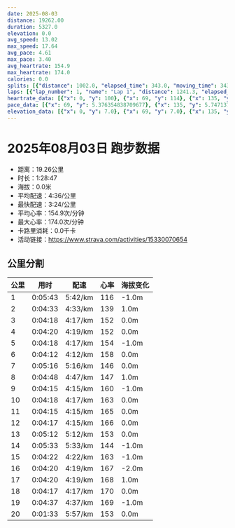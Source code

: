 ```yaml
---
date: 2025-08-03
distance: 19262.00
duration: 5327.0
elevation: 0.0
avg_speed: 13.02
max_speed: 17.64
avg_pace: 4.61
max_pace: 3.40
avg_heartrate: 154.9
max_heartrate: 174.0
calories: 0.0
splits: [{"distance": 1002.0, "elapsed_time": 343.0, "moving_time": 343.0, "average_speed": 2.92, "pace": 5.707773972602739, "average_heartrate": 116.56559766763849, "elevation_difference": -1.0, "split_number": 1}, {"distance": 998.0, "elapsed_time": 273.0, "moving_time": 273.0, "average_speed": 3.66, "pace": 4.553743169398906, "average_heartrate": 139.32600732600733, "elevation_difference": 1.0, "split_number": 2}, {"distance": 1001.5, "elapsed_time": 258.0, "moving_time": 258.0, "average_speed": 3.88, "pace": 4.295541237113402, "average_heartrate": 152.74418604651163, "elevation_difference": 0.0, "split_number": 3}, {"distance": 1000.0, "elapsed_time": 260.0, "moving_time": 260.0, "average_speed": 3.85, "pace": 4.3290129870129865, "average_heartrate": 152.3153846153846, "elevation_difference": 0.0, "split_number": 4}, {"distance": 1001.5, "elapsed_time": 258.0, "moving_time": 258.0, "average_speed": 3.88, "pace": 4.295541237113402, "average_heartrate": 154.984496124031, "elevation_difference": -1.0, "split_number": 5}, {"distance": 998.0, "elapsed_time": 252.0, "moving_time": 252.0, "average_speed": 3.96, "pace": 4.208762626262626, "average_heartrate": 158.61507936507937, "elevation_difference": 0.0, "split_number": 6}, {"distance": 1000.0, "elapsed_time": 316.0, "moving_time": 316.0, "average_speed": 3.16, "pace": 5.274272151898733, "average_heartrate": 146.97784810126583, "elevation_difference": 0.0, "split_number": 7}, {"distance": 1002.0, "elapsed_time": 288.0, "moving_time": 288.0, "average_speed": 3.48, "pace": 4.789281609195402, "average_heartrate": 147.28125, "elevation_difference": 1.0, "split_number": 8}, {"distance": 997.0, "elapsed_time": 259.0, "moving_time": 255.0, "average_speed": 3.91, "pace": 4.262583120204603, "average_heartrate": 160.43529411764706, "elevation_difference": -1.0, "split_number": 9}, {"distance": 1001.0, "elapsed_time": 258.0, "moving_time": 258.0, "average_speed": 3.88, "pace": 4.295541237113402, "average_heartrate": 163.6201550387597, "elevation_difference": 0.0, "split_number": 10}, {"distance": 999.0, "elapsed_time": 255.0, "moving_time": 255.0, "average_speed": 3.92, "pace": 4.251709183673469, "average_heartrate": 165.18823529411765, "elevation_difference": 0.0, "split_number": 11}, {"distance": 1004.0, "elapsed_time": 257.0, "moving_time": 257.0, "average_speed": 3.91, "pace": 4.262583120204603, "average_heartrate": 166.76653696498053, "elevation_difference": 0.0, "split_number": 12}, {"distance": 998.0, "elapsed_time": 328.0, "moving_time": 312.0, "average_speed": 3.2, "pace": 5.208343749999999, "average_heartrate": 153.91666666666666, "elevation_difference": 0.0, "split_number": 13}, {"distance": 1000.5, "elapsed_time": 333.0, "moving_time": 333.0, "average_speed": 3.0, "pace": 5.5555666666666665, "average_heartrate": 144.7927927927928, "elevation_difference": -1.0, "split_number": 14}, {"distance": 997.5, "elapsed_time": 262.0, "moving_time": 262.0, "average_speed": 3.81, "pace": 4.374461942257217, "average_heartrate": 163.5114503816794, "elevation_difference": -1.0, "split_number": 15}, {"distance": 1000.5, "elapsed_time": 260.0, "moving_time": 260.0, "average_speed": 3.85, "pace": 4.3290129870129865, "average_heartrate": 167.05769230769232, "elevation_difference": -2.0, "split_number": 16}, {"distance": 1002.0, "elapsed_time": 260.0, "moving_time": 260.0, "average_speed": 3.85, "pace": 4.3290129870129865, "average_heartrate": 168.8, "elevation_difference": 1.0, "split_number": 17}, {"distance": 1000.5, "elapsed_time": 257.0, "moving_time": 257.0, "average_speed": 3.89, "pace": 4.284498714652956, "average_heartrate": 170.38132295719845, "elevation_difference": 0.0, "split_number": 18}, {"distance": 999.0, "elapsed_time": 277.0, "moving_time": 277.0, "average_speed": 3.61, "pace": 4.616814404432133, "average_heartrate": 169.4693140794224, "elevation_difference": -1.0, "split_number": 19}, {"distance": 260.0, "elapsed_time": 93.0, "moving_time": 93.0, "average_speed": 2.8, "pace": 5.952392857142857, "average_heartrate": 153.46236559139786, "elevation_difference": 0.0, "split_number": 20}]
laps: [{"lap_number": 1, "name": "Lap 1", "distance": 1241.3, "elapsed_time": 419.0, "moving_time": 419.0, "average_speed": 2.96, "pace": 5.630641891891892, "average_heartrate": 116.85714285714286, "max_heartrate": 125, "start_date": "2025-08-03 19:08:27+00:00", "elevation_difference": 0.0}, {"lap_number": 2, "name": "Lap 2", "distance": 5000.0, "elapsed_time": 1283.0, "moving_time": 1283.0, "average_speed": 3.9, "pace": 4.2735128205128206, "average_heartrate": 153.57692307692307, "max_heartrate": 161, "start_date": "2025-08-03 19:15:28+00:00", "elevation_difference": 0.0}, {"lap_number": 3, "name": "Lap 3", "distance": 1200.83, "elapsed_time": 401.0, "moving_time": 401.0, "average_speed": 2.99, "pace": 5.574147157190635, "average_heartrate": 141.83333333333334, "max_heartrate": 151, "start_date": "2025-08-03 19:36:51+00:00", "elevation_difference": 2.0}, {"lap_number": 4, "name": "Lap 4", "distance": 5000.0, "elapsed_time": 1277.0, "moving_time": 1277.0, "average_speed": 3.92, "pace": 4.251709183673469, "average_heartrate": 163.15384615384616, "max_heartrate": 170, "start_date": "2025-08-03 19:43:33+00:00", "elevation_difference": 0.0}, {"lap_number": 5, "name": "Lap 5", "distance": 1299.42, "elapsed_time": 487.0, "moving_time": 487.0, "average_speed": 2.67, "pace": 6.242209737827715, "average_heartrate": 142.28571428571428, "max_heartrate": 145, "start_date": "2025-08-03 20:04:51+00:00", "elevation_difference": 0.0}, {"lap_number": 6, "name": "Lap 6", "distance": 5000.0, "elapsed_time": 1290.0, "moving_time": 1290.0, "average_speed": 3.88, "pace": 4.295541237113402, "average_heartrate": 167.57692307692307, "max_heartrate": 173, "start_date": "2025-08-03 20:12:58+00:00", "elevation_difference": 0.0}, {"lap_number": 7, "name": "Lap 7", "distance": 521.17, "elapsed_time": 185.0, "moving_time": 185.0, "average_speed": 2.82, "pace": 5.910177304964539, "average_heartrate": 158.5, "max_heartrate": 163, "start_date": "2025-08-03 20:34:29+00:00", "elevation_difference": 0.0}]
heartrate_data: [{"x": 0, "y": 100}, {"x": 69, "y": 114}, {"x": 135, "y": 121}, {"x": 201, "y": 115}, {"x": 266, "y": 122}, {"x": 331, "y": 121}, {"x": 393, "y": 125}, {"x": 449, "y": 138}, {"x": 497, "y": 147}, {"x": 549, "y": 148}, {"x": 597, "y": 151}, {"x": 647, "y": 151}, {"x": 697, "y": 152}, {"x": 746, "y": 155}, {"x": 797, "y": 157}, {"x": 847, "y": 149}, {"x": 895, "y": 153}, {"x": 945, "y": 150}, {"x": 995, "y": 153}, {"x": 1047, "y": 151}, {"x": 1097, "y": 153}, {"x": 1146, "y": 152}, {"x": 1195, "y": 155}, {"x": 1246, "y": 155}, {"x": 1297, "y": 157}, {"x": 1346, "y": 155}, {"x": 1395, "y": 156}, {"x": 1443, "y": 157}, {"x": 1493, "y": 158}, {"x": 1542, "y": 161}, {"x": 1590, "y": 158}, {"x": 1638, "y": 160}, {"x": 1686, "y": 161}, {"x": 1745, "y": 151}, {"x": 1810, "y": 141}, {"x": 1875, "y": 139}, {"x": 1941, "y": 140}, {"x": 2004, "y": 139}, {"x": 2067, "y": 141}, {"x": 2126, "y": 146}, {"x": 2174, "y": 154}, {"x": 2223, "y": 159}, {"x": 2272, "y": 158}, {"x": 2327, "y": 162}, {"x": 2378, "y": 160}, {"x": 2426, "y": 160}, {"x": 2475, "y": 160}, {"x": 2522, "y": 164}, {"x": 2573, "y": 164}, {"x": 2624, "y": 163}, {"x": 2672, "y": 162}, {"x": 2723, "y": 164}, {"x": 2771, "y": 164}, {"x": 2823, "y": 167}, {"x": 2872, "y": 166}, {"x": 2921, "y": 164}, {"x": 2969, "y": 165}, {"x": 3017, "y": 167}, {"x": 3070, "y": 165}, {"x": 3118, "y": 168}, {"x": 3167, "y": 167}, {"x": 3214, "y": 168}, {"x": 3263, "y": 168}, {"x": 3313, "y": 167}, {"x": 3360, "y": 170}, {"x": 3434, "y": 143}, {"x": 3504, "y": 142}, {"x": 3573, "y": 141}, {"x": 3645, "y": 143}, {"x": 3715, "y": 141}, {"x": 3785, "y": 141}, {"x": 3852, "y": 145}, {"x": 3907, "y": 156}, {"x": 3957, "y": 161}, {"x": 4008, "y": 163}, {"x": 4059, "y": 163}, {"x": 4109, "y": 166}, {"x": 4161, "y": 164}, {"x": 4211, "y": 166}, {"x": 4262, "y": 165}, {"x": 4312, "y": 166}, {"x": 4361, "y": 168}, {"x": 4412, "y": 168}, {"x": 4461, "y": 167}, {"x": 4511, "y": 170}, {"x": 4560, "y": 168}, {"x": 4609, "y": 169}, {"x": 4660, "y": 168}, {"x": 4710, "y": 169}, {"x": 4760, "y": 170}, {"x": 4810, "y": 170}, {"x": 4859, "y": 169}, {"x": 4910, "y": 171}, {"x": 4959, "y": 173}, {"x": 5007, "y": 173}, {"x": 5055, "y": 171}, {"x": 5103, "y": 170}, {"x": 5151, "y": 173}, {"x": 5214, "y": 163}, {"x": 5285, "y": 154}]
pace_data: [{"x": 69, "y": 5.376354838709677}, {"x": 135, "y": 5.747137931034483}, {"x": 201, "y": 5.5555666666666665}, {"x": 266, "y": 5.5555666666666665}, {"x": 331, "y": 5.5555666666666665}, {"x": 393, "y": 4.901970588235294}, {"x": 449, "y": 4.629638888888889}, {"x": 497, "y": 4.385973684210526}, {"x": 549, "y": 4.385973684210526}, {"x": 597, "y": 3.968261904761904}, {"x": 647, "y": 4.166675}, {"x": 697, "y": 4.504513513513513}, {"x": 746, "y": 4.504513513513513}, {"x": 797, "y": 4.385973684210526}, {"x": 847, "y": 4.166675}, {"x": 895, "y": 4.065048780487805}, {"x": 945, "y": 4.504513513513513}, {"x": 995, "y": 4.2735128205128206}, {"x": 1047, "y": 4.166675}, {"x": 1097, "y": 4.385973684210526}, {"x": 1146, "y": 3.968261904761904}, {"x": 1195, "y": 4.166675}, {"x": 1246, "y": 4.2735128205128206}, {"x": 1297, "y": 4.385973684210526}, {"x": 1346, "y": 4.166675}, {"x": 1395, "y": 4.166675}, {"x": 1443, "y": 4.166675}, {"x": 1493, "y": 4.504513513513513}, {"x": 1542, "y": 4.2735128205128206}, {"x": 1590, "y": 4.065048780487805}, {"x": 1638, "y": 4.166675}, {"x": 1686, "y": 3.7037111111111107}, {"x": 1745, "y": 5.952392857142857}, {"x": 1810, "y": 5.376354838709677}, {"x": 1875, "y": 5.208343749999999}, {"x": 1941, "y": 6.172851851851851}, {"x": 2004, "y": 5.050515151515151}, {"x": 2067, "y": 5.747137931034483}, {"x": 2126, "y": 4.385973684210526}, {"x": 2174, "y": 4.166675}, {"x": 2223, "y": 4.385973684210526}, {"x": 2272, "y": 4.166675}, {"x": 2327, "y": 4.385973684210526}, {"x": 2378, "y": 4.504513513513513}, {"x": 2426, "y": 4.065048780487805}, {"x": 2475, "y": 4.385973684210526}, {"x": 2522, "y": 3.787886363636363}, {"x": 2573, "y": 4.065048780487805}, {"x": 2624, "y": 4.385973684210526}, {"x": 2672, "y": 4.065048780487805}, {"x": 2723, "y": 4.629638888888889}, {"x": 2771, "y": 4.065048780487805}, {"x": 2823, "y": 4.761914285714285}, {"x": 2872, "y": 4.504513513513513}, {"x": 2921, "y": 4.166675}, {"x": 2969, "y": 4.166675}, {"x": 3017, "y": 4.166675}, {"x": 3070, "y": 4.385973684210526}, {"x": 3118, "y": 3.968261904761904}, {"x": 3167, "y": 4.2735128205128206}, {"x": 3214, "y": 3.968261904761904}, {"x": 3263, "y": 4.629638888888889}, {"x": 3313, "y": 4.166675}, {"x": 3360, "y": 4.065048780487805}, {"x": 3434, "y": 7.246391304347826}, {"x": 3504, "y": 5.952392857142857}, {"x": 3573, "y": 5.952392857142857}, {"x": 3645, "y": 6.41026923076923}, {"x": 3715, "y": 6.172851851851851}, {"x": 3785, "y": 5.5555666666666665}, {"x": 3852, "y": 5.952392857142857}, {"x": 3907, "y": 4.629638888888889}, {"x": 3957, "y": 4.761914285714285}, {"x": 4008, "y": 4.2735128205128206}, {"x": 4059, "y": 4.629638888888889}, {"x": 4109, "y": 4.166675}, {"x": 4161, "y": 4.901970588235294}, {"x": 4211, "y": 4.504513513513513}, {"x": 4262, "y": 4.166675}, {"x": 4312, "y": 4.385973684210526}, {"x": 4361, "y": 4.166675}, {"x": 4412, "y": 4.2735128205128206}, {"x": 4461, "y": 4.385973684210526}, {"x": 4511, "y": 4.504513513513513}, {"x": 4560, "y": 4.166675}, {"x": 4609, "y": 4.166675}, {"x": 4660, "y": 4.2735128205128206}, {"x": 4710, "y": 4.385973684210526}, {"x": 4760, "y": 4.166675}, {"x": 4810, "y": 4.166675}, {"x": 4859, "y": 3.968261904761904}, {"x": 4910, "y": 4.629638888888889}, {"x": 4959, "y": 4.385973684210526}, {"x": 5007, "y": 4.166675}, {"x": 5055, "y": 4.166675}, {"x": 5103, "y": 4.166675}, {"x": 5151, "y": 3.875976744186046}, {"x": 5214, "y": 6.172851851851851}, {"x": 5285, "y": 6.41026923076923}]
elevation_data: [{"x": 0, "y": 7.0}, {"x": 69, "y": 7.0}, {"x": 135, "y": 7.0}, {"x": 201, "y": 6.0}, {"x": 266, "y": 6.0}, {"x": 331, "y": 6.0}, {"x": 393, "y": 6.0}, {"x": 449, "y": 6.0}, {"x": 497, "y": 6.0}, {"x": 549, "y": 7.0}, {"x": 597, "y": 7.0}, {"x": 647, "y": 7.0}, {"x": 697, "y": 7.0}, {"x": 746, "y": 6.0}, {"x": 797, "y": 7.0}, {"x": 847, "y": 7.0}, {"x": 895, "y": 7.0}, {"x": 945, "y": 6.0}, {"x": 995, "y": 6.0}, {"x": 1047, "y": 7.0}, {"x": 1097, "y": 7.0}, {"x": 1146, "y": 6.0}, {"x": 1195, "y": 6.0}, {"x": 1246, "y": 6.0}, {"x": 1297, "y": 6.0}, {"x": 1346, "y": 7.0}, {"x": 1395, "y": 6.0}, {"x": 1443, "y": 6.0}, {"x": 1493, "y": 5.0}, {"x": 1542, "y": 6.0}, {"x": 1590, "y": 6.0}, {"x": 1638, "y": 6.0}, {"x": 1686, "y": 6.0}, {"x": 1745, "y": 6.0}, {"x": 1810, "y": 6.0}, {"x": 1875, "y": 6.0}, {"x": 1941, "y": 6.0}, {"x": 2004, "y": 6.0}, {"x": 2067, "y": 6.0}, {"x": 2126, "y": 7.0}, {"x": 2174, "y": 7.0}, {"x": 2223, "y": 6.0}, {"x": 2272, "y": 7.0}, {"x": 2327, "y": 6.0}, {"x": 2378, "y": 6.0}, {"x": 2426, "y": 6.0}, {"x": 2475, "y": 6.0}, {"x": 2522, "y": 6.0}, {"x": 2573, "y": 6.0}, {"x": 2624, "y": 7.0}, {"x": 2672, "y": 7.0}, {"x": 2723, "y": 6.0}, {"x": 2771, "y": 6.0}, {"x": 2823, "y": 6.0}, {"x": 2872, "y": 6.0}, {"x": 2921, "y": 7.0}, {"x": 2969, "y": 6.0}, {"x": 3017, "y": 6.0}, {"x": 3070, "y": 6.0}, {"x": 3118, "y": 7.0}, {"x": 3167, "y": 7.0}, {"x": 3214, "y": 6.0}, {"x": 3263, "y": 6.0}, {"x": 3313, "y": 6.0}, {"x": 3360, "y": 6.0}, {"x": 3434, "y": 6.0}, {"x": 3504, "y": 6.0}, {"x": 3573, "y": 6.0}, {"x": 3645, "y": 6.0}, {"x": 3715, "y": 6.0}, {"x": 3785, "y": 6.0}, {"x": 3852, "y": 6.0}, {"x": 3907, "y": 5.0}, {"x": 3957, "y": 5.0}, {"x": 4008, "y": 5.0}, {"x": 4059, "y": 5.0}, {"x": 4109, "y": 4.0}, {"x": 4161, "y": 4.0}, {"x": 4211, "y": 4.0}, {"x": 4262, "y": 4.0}, {"x": 4312, "y": 4.0}, {"x": 4361, "y": 3.0}, {"x": 4412, "y": 3.0}, {"x": 4461, "y": 2.0}, {"x": 4511, "y": 2.0}, {"x": 4560, "y": 2.0}, {"x": 4609, "y": 2.0}, {"x": 4660, "y": 2.0}, {"x": 4710, "y": 2.0}, {"x": 4760, "y": 3.0}, {"x": 4810, "y": 3.0}, {"x": 4859, "y": 3.0}, {"x": 4910, "y": 2.0}, {"x": 4959, "y": 3.0}, {"x": 5007, "y": 3.0}, {"x": 5055, "y": 3.0}, {"x": 5103, "y": 2.0}, {"x": 5151, "y": 2.0}, {"x": 5214, "y": 2.0}, {"x": 5285, "y": 2.0}]
---
```


# 2025年08月03日 跑步数据

- 距离：19.26公里
- 时长：1:28:47
- 海拔：0.0米
- 平均配速：4:36/公里
- 最快配速：3:24/公里
- 平均心率：154.9次/分钟
- 最大心率：174.0次/分钟
- 卡路里消耗：0.0千卡
- 活动链接：https://www.strava.com/activities/15330070654

## 公里分割

| 公里 | 用时 | 配速 | 心率 | 海拔变化 |
|------|------|------|------|------|
| 1 | 0:05:43 | 5:42/km | 116 | -1.0m |
| 2 | 0:04:33 | 4:33/km | 139 | 1.0m |
| 3 | 0:04:18 | 4:17/km | 152 | 0.0m |
| 4 | 0:04:20 | 4:19/km | 152 | 0.0m |
| 5 | 0:04:18 | 4:17/km | 154 | -1.0m |
| 6 | 0:04:12 | 4:12/km | 158 | 0.0m |
| 7 | 0:05:16 | 5:16/km | 146 | 0.0m |
| 8 | 0:04:48 | 4:47/km | 147 | 1.0m |
| 9 | 0:04:15 | 4:15/km | 160 | -1.0m |
| 10 | 0:04:18 | 4:17/km | 163 | 0.0m |
| 11 | 0:04:15 | 4:15/km | 165 | 0.0m |
| 12 | 0:04:17 | 4:15/km | 166 | 0.0m |
| 13 | 0:05:12 | 5:12/km | 153 | 0.0m |
| 14 | 0:05:33 | 5:33/km | 144 | -1.0m |
| 15 | 0:04:22 | 4:22/km | 163 | -1.0m |
| 16 | 0:04:20 | 4:19/km | 167 | -2.0m |
| 17 | 0:04:20 | 4:19/km | 168 | 1.0m |
| 18 | 0:04:17 | 4:17/km | 170 | 0.0m |
| 19 | 0:04:37 | 4:37/km | 169 | -1.0m |
| 20 | 0:01:33 | 5:57/km | 153 | 0.0m |

